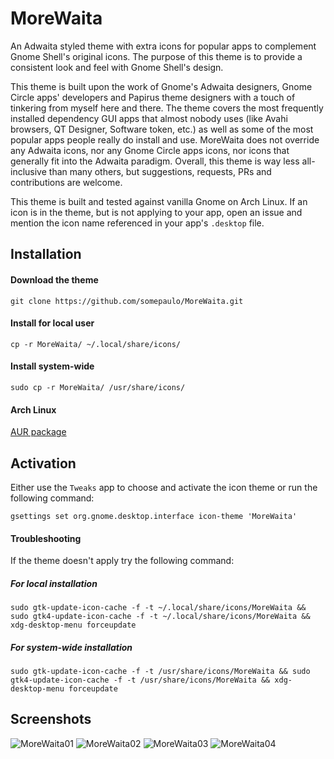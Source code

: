 # MoreWaita
An Adwaita styled theme with extra icons for popular apps to complement Gnome Shell's original icons.
The purpose of this theme is to provide a consistent look and feel with Gnome Shell's design.

This theme is built upon the work of Gnome's Adwaita designers, Gnome Circle apps' developers and Papirus theme designers with a touch of tinkering from myself here and there. The theme covers the most frequently installed dependency GUI apps that almost nobody uses (like Avahi browsers, QT Designer, Software token, etc.) as well as some of the most popular apps people really do install and use. MoreWaita does not override any Adwaita icons, nor any Gnome Circle apps icons, nor icons that generally fit into the Adwaita paradigm. Overall, this theme is way less all-inclusive than many others, but suggestions, requests, PRs and contributions are welcome.

This theme is built and tested against vanilla Gnome on Arch Linux. If an icon is in the theme, but is not applying to your app, open an issue and mention the icon name referenced in your app's `.desktop` file.

## Installation

#### Download the theme
`git clone https://github.com/somepaulo/MoreWaita.git`

#### Install for local user
`cp -r MoreWaita/ ~/.local/share/icons/`

#### Install system-wide
`sudo cp -r MoreWaita/ /usr/share/icons/`

#### Arch Linux
[AUR package](https://aur.archlinux.org/packages/morewaita-git)

## Activation
Either use the `Tweaks` app to choose and activate the icon theme or run the following command:

`gsettings set org.gnome.desktop.interface icon-theme 'MoreWaita'`

#### Troubleshooting
If the theme doesn't apply try the following command:

##### For local installation
`sudo gtk-update-icon-cache -f -t ~/.local/share/icons/MoreWaita && sudo gtk4-update-icon-cache -f -t ~/.local/share/icons/MoreWaita && xdg-desktop-menu forceupdate`

##### For system-wide installation
`sudo gtk-update-icon-cache -f -t /usr/share/icons/MoreWaita && sudo gtk4-update-icon-cache -f -t /usr/share/icons/MoreWaita && xdg-desktop-menu forceupdate`

## Screenshots
![MoreWaita01](https://user-images.githubusercontent.com/15643750/195966142-41850108-9bd3-49d4-a441-63834c4b9ea7.png)
![MoreWaita02](https://user-images.githubusercontent.com/15643750/195966146-7697274f-d109-4d64-84d9-1eaf0da96634.png)
![MoreWaita03](https://user-images.githubusercontent.com/15643750/195966150-c4333c76-7b57-447b-a5c3-ebe3182c8f54.png)
![MoreWaita04](https://user-images.githubusercontent.com/15643750/195966153-0086fc52-9891-4319-b05f-0397da02e5ff.png)
